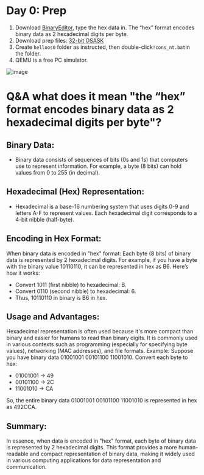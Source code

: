# Day 0: Prep

1. Download [BinaryEditor](https://www.vcraft.jp/soft/bz.html), type the hex data in.  The “hex” format encodes binary data as 2 hexadecimal digits per byte. 
2. Download prep files: [32-bit OSASK](http://hrb.osask.jp/)
3. Create ``helloos0`` folder as instructed, then double-click``!cons_nt.bat``in the folder.
4. QEMU is a free PC simulator.

![image](https://github.com/tianyuan09/self-made-OS/assets/67927023/ca586fd7-87d7-4c96-914c-da76f8d84e6a)


# Q&A what does it mean "the “hex” format encodes binary data as 2 hexadecimal digits per byte"?

## Binary Data:

* Binary data consists of sequences of bits (0s and 1s) that computers use to represent information. For example, a byte (8 bits) can hold values from 0 to 255 (in decimal).
## Hexadecimal (Hex) Representation:

* Hexadecimal is a base-16 numbering system that uses digits 0-9 and letters A-F to represent values. Each hexadecimal digit corresponds to a 4-bit nibble (half-byte).

## Encoding in Hex Format:

When binary data is encoded in "hex" format:
Each byte (8 bits) of binary data is represented by 2 hexadecimal digits.
For example, if you have a byte with the binary value 10110110, it can be represented in hex as B6.
Here’s how it works:
* Convert 1011 (first nibble) to hexadecimal: B.
* Convert 0110 (second nibble) to hexadecimal: 6.
* Thus, 10110110 in binary is B6 in hex.

## Usage and Advantages:

Hexadecimal representation is often used because it's more compact than binary and easier for humans to read than binary digits.
It is commonly used in various contexts such as programming (especially for specifying byte values), networking (MAC addresses), and file formats.
Example:
Suppose you have binary data 01001001 00101100 11001010.
Convert each byte to hex:
  * 01001001 → 49
  * 00101100 → 2C
  * 11001010 → CA
  
So, the entire binary data 01001001 00101100 11001010 is represented in hex as 492CCA.

## Summary:
In essence, when data is encoded in "hex" format, each byte of binary data is represented by 2 hexadecimal digits. This format provides a more human-readable and compact representation of binary data, making it widely used in various computing applications for data representation and communication.

